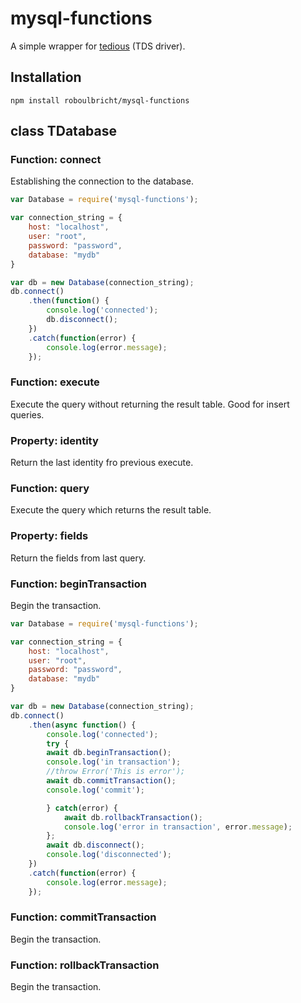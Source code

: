 # mysql-functions
A simple wrapper for [tedious](http://github.com/tediousjs/tedious) (TDS driver).

## Installation

```
npm install roboulbricht/mysql-functions
```

## class TDatabase

### Function: connect
Establishing the connection to the database.

```javascript
var Database = require('mysql-functions');

var connection_string = {
    host: "localhost",
    user: "root",
    password: "password",
    database: "mydb"
}

var db = new Database(connection_string);
db.connect()
    .then(function() {
        console.log('connected');
        db.disconnect();
    })
    .catch(function(error) {
        console.log(error.message);
    });
```
### Function: execute
Execute the query without returning the result table. Good for insert queries.

### Property: identity
Return the last identity fro previous execute.

### Function: query
Execute the query which returns the result table.

### Property: fields
Return the fields from last query.

### Function: beginTransaction
Begin the transaction.

```javascript
var Database = require('mysql-functions');

var connection_string = {
    host: "localhost",
    user: "root",
    password: "password",
    database: "mydb"
}

var db = new Database(connection_string);
db.connect()
    .then(async function() {
        console.log('connected');
        try {
        await db.beginTransaction();
        console.log('in transaction');
        //throw Error('This is error');
        await db.commitTransaction();
        console.log('commit');

        } catch(error) {
            await db.rollbackTransaction();
            console.log('error in transaction', error.message);
        };
        await db.disconnect();
        console.log('disconnected');
    })
    .catch(function(error) {
        console.log(error.message);
    });
```
### Function: commitTransaction
Begin the transaction.

### Function: rollbackTransaction
Begin the transaction.
